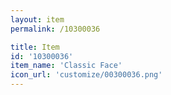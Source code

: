 ```yaml
---
layout: item
permalink: /10300036

title: Item
id: '10300036'
item_name: 'Classic Face'
icon_url: 'customize/00300036.png'
---
```

